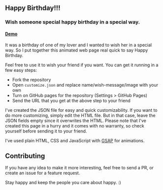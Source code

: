 ## Happy Birthday!!!

### Wish someone special happy birthday in a special way.

#### [Demo](https://fajaraldev.github.io/template-happybirthday/)

It was a birthday of one of my lover and I wanted to wish her in a special way. So I put together this animated web page real quick to say Happy Birthday.

Feel free to use it to wish your friend if you want.
You can get it running in a few easy steps:

- Fork the repository
- Open `customize.json` and replace name/wish-message/image with your own
- Turn on GitHub pages for the repository (Settings > GitHub Pages)
- Send the URL that you get at the above step to your friend

I've created the JSON file for easy and quick customizability. If you want to do more customizing, simply edit the HTML file. But in that case, leave the JSON fields empty since it overwrites the HTML. Please note that I've created this page in a hurry and it comes with no warranty, so check yourself before sending it to your friend.

I've used plain HTML, CSS and JavaScript with [GSAP](https://greensock.com/gsap) for animations.

## Contributing

If you have any idea to make it more interesting, feel free to send a PR, or create an issue for a feature request.

Stay happy and keep the people you care about happy. :)
